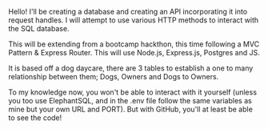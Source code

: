 Hello! I'll be creating a database and creating an API incorporating it into request handles. I will attempt to use various HTTP methods to interact with the SQL database.

This will be extending from a bootcamp hackthon, this time following a MVC Pattern & Express Router. This will use Node.js, Express.js, Postgres and JS.

It is based off a dog daycare, there are 3 tables to establish a one to many relationship between them; Dogs, Owners and Dogs to Owners.

To my knowledge now, you won't be able to interact with it yourself (unless you too use ElephantSQL, and in the .env file follow the same variables as mine but your own URL and PORT). But with GitHub, you'll at least be able to see the code!
